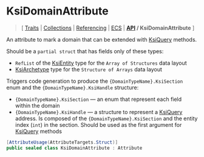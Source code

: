 # KsiDomainAttribute

> \[ [Traits](../traits.md)
> \| [Collections](../collections.md)
> \| [Referencing](../borrow-checker-at-home.md)
> \| [ECS](../ecs.md)
> \| **[API](index.g.md) / KsiDomainAttribute**
> \]

An attribute to mark a domain that can be extended with [KsiQuery](T.KsiQueryAttribute.g.md) methods.

Should be a `partial struct` that has fields only of these types: 
- `RefList` of the [KsiEntity](T.KsiEntityAttribute.g.md) type
for the `Array of Structures` data layout
- [KsiArchetype](T.KsiArchetypeAttribute.g.md) type for the `Structure of Arrays` data layout

Triggers code generation to produce
the `{DomainTypeName}.KsiSection` enum and the `{DomainTypeName}.KsiHandle` structure: 
- `{DomainTypeName}.KsiSection` — an enum that represent each field within the domain
- `{DomainTypeName}.KsiHandle` — a structure to represent a [KsiQuery](T.KsiQueryAttribute.g.md) address.
Is composed of the `{DomainTypeName}.KsiSection` and the entity index (`int`) in the section.
Should be used as the first argument for [KsiQuery](T.KsiQueryAttribute.g.md) methods

```csharp
[AttributeUsage(AttributeTargets.Struct)]
public sealed class KsiDomainAttribute : Attribute
```
